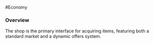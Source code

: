 #Economy 
### Overview
The shop is the primary interface for acquiring items, featuring both a standard market and a dynamic offers system.
